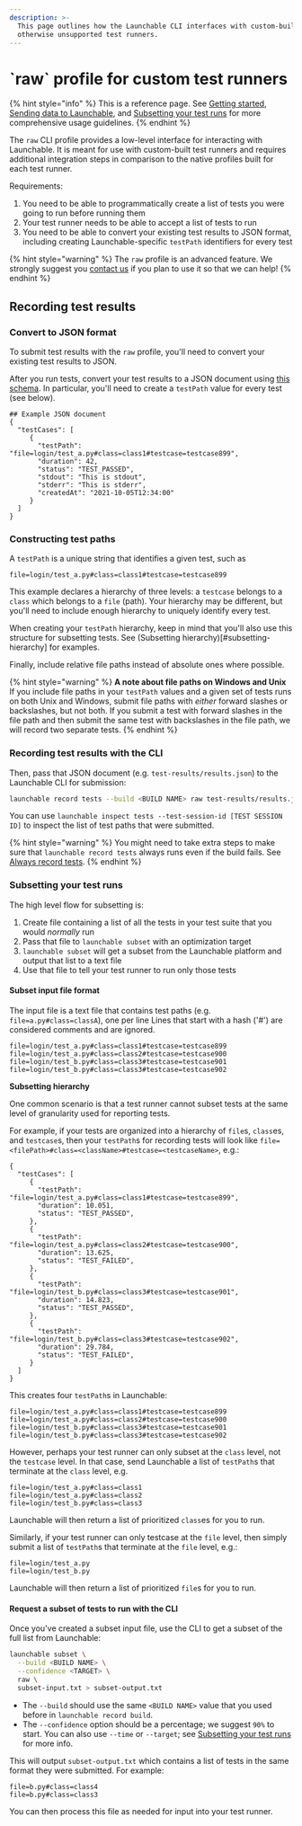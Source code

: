 ```yaml
---
description: >-
  This page outlines how the Launchable CLI interfaces with custom-built or
  otherwise unsupported test runners.
---
```


# \`raw\` profile for custom test runners

{% hint style="info" %}
This is a reference page. See [Getting started](../../getting-started/), [Sending data to Launchable](../../sending-data-to-launchable/), and [Subsetting your test runs](../../features/predictive-test-selection/subsetting-your-test-runs.md) for more comprehensive usage guidelines.
{% endhint %}

The `raw` CLI profile provides a low-level interface for interacting with Launchable. It is meant for use with custom-built test runners and requires additional integration steps in comparison to the native profiles built for each test runner.

Requirements:

1. You need to be able to programmatically create a list of tests you were going to run before running them
2. Your test runner needs to be able to accept a list of tests to run
3. You need to be able to convert your existing test results to JSON format, including creating Launchable-specific `testPath` identifiers for every test

{% hint style="warning" %}
The `raw` profile is an advanced feature. We strongly suggest you [contact us](https://www.launchableinc.com/support) if you plan to use it so that we can help!
{% endhint %}

## Recording test results

### Convert to JSON format

To submit test results with the `raw` profile, you'll need to convert your existing test results to JSON.

After you run tests, convert your test results to a JSON document using [this schema](https://github.com/launchableinc/cli/search?q=https%3A%2F%2Flaunchableinc.com%2Fschema%2FRecordTestInput). In particular, you'll need to create a `testPath` value for every test (see below).

```
## Example JSON document
{
  "testCases": [
     {
       "testPath": "file=login/test_a.py#class=class1#testcase=testcase899",
       "duration": 42,
       "status": "TEST_PASSED",
       "stdout": "This is stdout",
       "stderr": "This is stderr",
       "createdAt": "2021-10-05T12:34:00"
     }
  ]
}
```

### Constructing test paths

A `testPath` is a unique string that identifies a given test, such as

```
file=login/test_a.py#class=class1#testcase=testcase899
```

This example declares a hierarchy of three levels: a `testcase` belongs to a `class` which belongs to a `file` (path). Your hierarchy may be different, but you'll need to include enough hierarchy to uniquely identify every test.

When creating your `testPath` hierarchy, keep in mind that you'll also use this structure for subsetting tests. See (Subsetting hierarchy)\[#subsetting-hierarchy] for examples.

Finally, include relative file paths instead of absolute ones where possible.

{% hint style="warning" %}
**A note about file paths on Windows and Unix** If you include file paths in your `testPath` values and a given set of tests runs on both Unix and Windows, submit file paths with _either_ forward slashes or backslashes, but not both. If you submit a test with forward slashes in the file path and then submit the same test with backslashes in the file path, we will record two separate tests.
{% endhint %}

### Recording test results with the CLI

Then, pass that JSON document (e.g. `test-results/results.json`) to the Launchable CLI for submission:

```bash
launchable record tests --build <BUILD NAME> raw test-results/results.json
```

You can use `launchable inspect tests --test-session-id [TEST SESSION ID]` to inspect the list of test paths that were submitted.

{% hint style="warning" %}
You might need to take extra steps to make sure that `launchable record tests` always runs even if the build fails. See [Always record tests](../../sending-data-to-launchable/ensuring-record-tests-always-runs.md).
{% endhint %}

### Subsetting your test runs

The high level flow for subsetting is:

1. Create file containing a list of all the tests in your test suite that you would _normally_ run
2. Pass that file to `launchable subset` with an optimization target
3. `launchable subset` will get a subset from the Launchable platform and output that list to a text file
4. Use that file to tell your test runner to run only those tests

#### Subset input file format

The input file is a text file that contains test paths (e.g. `file=a.py#class=classA`), one per line Lines that start with a hash ('#') are considered comments and are ignored.

```
file=login/test_a.py#class=class1#testcase=testcase899
file=login/test_a.py#class=class2#testcase=testcase900
file=login/test_b.py#class=class3#testcase=testcase901
file=login/test_b.py#class=class3#testcase=testcase902
```

**Subsetting hierarchy**

One common scenario is that a test runner cannot subset tests at the same level of granularity used for reporting tests.

For example, if your tests are organized into a hierarchy of `file`s, `class`es, and `testcase`s, then your `testPath`s for recording tests will look like `file=<filePath>#class=<className>#testcase=<testcaseName>`, e.g.:

```
{
  "testCases": [
     {
       "testPath": "file=login/test_a.py#class=class1#testcase=testcase899",
       "duration": 10.051,
       "status": "TEST_PASSED",
     },
     {
       "testPath": "file=login/test_a.py#class=class2#testcase=testcase900",
       "duration": 13.625,
       "status": "TEST_FAILED",
     },
     {
       "testPath": "file=login/test_b.py#class=class3#testcase=testcase901",
       "duration": 14.823,
       "status": "TEST_PASSED",
     },
     {
       "testPath": "file=login/test_b.py#class=class3#testcase=testcase902",
       "duration": 29.784,
       "status": "TEST_FAILED",
     }
  ]
}
```

This creates four `testPath`s in Launchable:

```
file=login/test_a.py#class=class1#testcase=testcase899
file=login/test_a.py#class=class2#testcase=testcase900
file=login/test_b.py#class=class3#testcase=testcase901
file=login/test_b.py#class=class3#testcase=testcase902
```

However, perhaps your test runner can only subset at the `class` level, not the `testcase` level. In that case, send Launchable a list of `testPath`s that terminate at the `class` level, e.g.

```
file=login/test_a.py#class=class1
file=login/test_a.py#class=class2
file=login/test_b.py#class=class3
```

Launchable will then return a list of prioritized `class`es for you to run.

Similarly, if your test runner can only testcase at the `file` level, then simply submit a list of `testPath`s that terminate at the `file` level, e.g.:

```
file=login/test_a.py
file=login/test_b.py
```

Launchable will then return a list of prioritized `file`s for you to run.

#### Request a subset of tests to run with the CLI

Once you've created a subset input file, use the CLI to get a subset of the full list from Launchable:

```bash
launchable subset \
  --build <BUILD NAME> \
  --confidence <TARGET> \
  raw \
  subset-input.txt > subset-output.txt
```

* The `--build` should use the same `<BUILD NAME>` value that you used before in `launchable record build`.
* The `--confidence` option should be a percentage; we suggest `90%` to start. You can also use `--time` or `--target`; see [Subsetting your test runs](../../features/predictive-test-selection/subsetting-your-test-runs.md) for more info.

This will output `subset-output.txt` which contains a list of tests in the same format they were submitted. For example:

```
file=b.py#class=class4
file=b.py#class=class3
```

You can then process this file as needed for input into your test runner.
